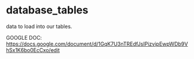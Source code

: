 # database_tables
data to load into our tables.

GOOGLE DOC: https://docs.google.com/document/d/1GqK7U3nTREdfJsIPizvipEwpWDb9VhSx1K6bo0EcCxo/edit
